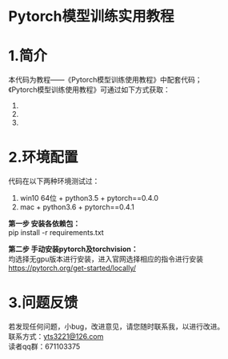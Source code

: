 # Pytorch模型训练实用教程


# 1.简介
本代码为教程——《Pytorch模型训练使用教程》中配套代码；<br/>
《Pytorch模型训练使用教程》可通过如下方式获取：<br/>
1. <br/> 
2. <br/>
3. <br/>


# 2.环境配置
代码在以下两种环境测试过：<br/>
1. win10 64位 + python3.5 + pytorch==0.4.0 <br/>
2. mac + python3.6 + pytorch==0.4.1 <br/>

**第一步 安装各依赖包：**<br/>
pip install -r requirements.txt

**第二步 手动安装pytorch及torchvision：**<br/>
均选择无gpu版本进行安装，进入官网选择相应的指令进行安装
https://pytorch.org/get-started/locally/


# 3.问题反馈
若发现任何问题，小bug，改进意见，请您随时联系我，以进行改进。<br/>
联系方式：yts3221@126.com<br/>
读者qq群：671103375